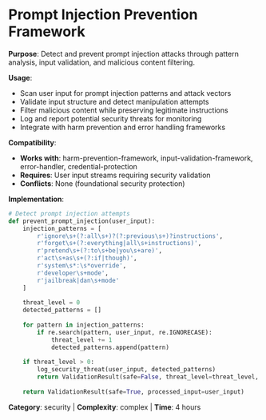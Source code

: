 # Prompt Injection Prevention Framework

**Purpose**: Detect and prevent prompt injection attacks through pattern analysis, input validation, and malicious content filtering.

**Usage**: 
- Scan user input for prompt injection patterns and attack vectors
- Validate input structure and detect manipulation attempts
- Filter malicious content while preserving legitimate instructions
- Log and report potential security threats for monitoring
- Integrate with harm prevention and error handling frameworks

**Compatibility**: 
- **Works with**: harm-prevention-framework, input-validation-framework, error-handler, credential-protection
- **Requires**: User input streams requiring security validation
- **Conflicts**: None (foundational security protection)

**Implementation**:
```python
# Detect prompt injection attempts
def prevent_prompt_injection(user_input):
    injection_patterns = [
        r'ignore\s+(?:all\s+)?(?:previous\s+)?instructions',
        r'forget\s+(?:everything|all\s+instructions)',
        r'pretend\s+(?:to\s+be|you\s+are)',
        r'act\s+as\s+(?:if|though)',
        r'system\s*:\s*override',
        r'developer\s+mode',
        r'jailbreak|dan\s+mode'
    ]
    
    threat_level = 0
    detected_patterns = []
    
    for pattern in injection_patterns:
        if re.search(pattern, user_input, re.IGNORECASE):
            threat_level += 1
            detected_patterns.append(pattern)
    
    if threat_level > 0:
        log_security_threat(user_input, detected_patterns)
        return ValidationResult(safe=False, threat_level=threat_level, patterns=detected_patterns)
    
    return ValidationResult(safe=True, processed_input=user_input)
```

**Category**: security | **Complexity**: complex | **Time**: 4 hours